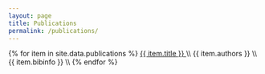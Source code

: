 ```yaml
---
layout: page
title: Publications
permalink: /publications/
---
```



<div id="publications-container">
              {% for item in site.data.publications %}
                <a href="{{ item.link }}">
                  {{ item.title }}
                </a> \\
                {{ item.authors }} \\
                {{ item.bibinfo }} \\
              {% endfor %}
</div>